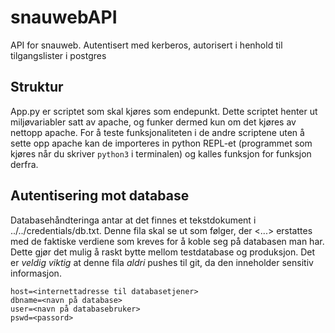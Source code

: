 # snauwebAPI
API for snauweb. Autentisert med kerberos, autorisert i henhold til tilgangslister i postgres

## Struktur
App.py er scriptet som skal kjøres som endepunkt. Dette scriptet henter ut miljøvariabler satt av apache, og funker dermed kun om det kjøres av nettopp apache. For å teste funksjonaliteten i de andre scriptene uten å sette opp apache kan de importeres in python REPL-et (programmet som kjøres når du skriver `python3` i terminalen) og kalles funksjon for funksjon derfra.

## Autentisering mot database
Databasehåndteringa antar at det finnes et tekstdokument i ../../credentials/db.txt. Denne fila skal se ut som følger, der <...> erstattes med de faktiske verdiene som kreves for å koble seg på databasen man har. Dette gjør det mulig å raskt bytte mellom testdatabase og produksjon. Det er *veldig viktig* at denne fila *aldri* pushes til git, da den inneholder sensitiv informasjon.
```
host=<internettadresse til databasetjener>
dbname=<navn på database>
user=<navn på databasebruker>
pswd=<passord> 
```
